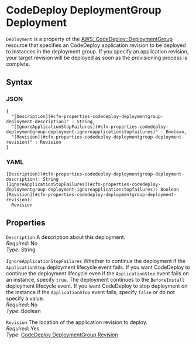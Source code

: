 # CodeDeploy DeploymentGroup Deployment<a name="aws-properties-codedeploy-deploymentgroup-deployment"></a>

`Deployment` is a property of the [AWS::CodeDeploy::DeploymentGroup](aws-resource-codedeploy-deploymentgroup.md) resource that specifies an CodeDeploy application revision to be deployed to instances in the deployment group\. If you specify an application revision, your target revision will be deployed as soon as the provisioning process is complete\.

## Syntax<a name="w13ab1c21c10c78c21c27b5"></a>

### JSON<a name="aws-properties-codedeploy-deploymentgroup-deployment-syntax.json"></a>

```
{
  "[Description](#cfn-properties-codedeploy-deploymentgroup-deployment-description)" : String,
  "[IgnoreApplicationStopFailures](#cfn-properties-codedeploy-deploymentgroup-deployment-ignoreapplicationstopfailures)" : Boolean,
  "[Revision](#cfn-properties-codedeploy-deploymentgroup-deployment-revision)" : Revision
}
```

### YAML<a name="aws-properties-codedeploy-deploymentgroup-deployment-syntax.yaml"></a>

```
[Description](#cfn-properties-codedeploy-deploymentgroup-deployment-description): String
[IgnoreApplicationStopFailures](#cfn-properties-codedeploy-deploymentgroup-deployment-ignoreapplicationstopfailures): Boolean
[Revision](#cfn-properties-codedeploy-deploymentgroup-deployment-revision):
  Revision
```

## Properties<a name="w13ab1c21c10c78c21c27b7"></a>

`Description`  <a name="cfn-properties-codedeploy-deploymentgroup-deployment-description"></a>
A description about this deployment\.  
*Required*: No  
*Type*: String

`IgnoreApplicationStopFailures`  <a name="cfn-properties-codedeploy-deploymentgroup-deployment-ignoreapplicationstopfailures"></a>
Whether to continue the deployment if the `ApplicationStop` deployment lifecycle event fails\. If you want CodeDeploy to continue the deployment lifecycle even if the `ApplicationStop` event fails on an instance, specify `true`\. The deployment continues to the `BeforeInstall` deployment lifecycle event\. If you want CodeDeploy to stop deployment on the instance if the `ApplicationStop` event fails, specify `false` or do not specify a value\.  
*Required*: No  
*Type*: Boolean

`Revision`  <a name="cfn-properties-codedeploy-deploymentgroup-deployment-revision"></a>
The location of the application revision to deploy\.  
*Required*: Yes  
*Type*: [CodeDeploy DeploymentGroup Revision](aws-properties-codedeploy-deploymentgroup-deployment-revision.md)